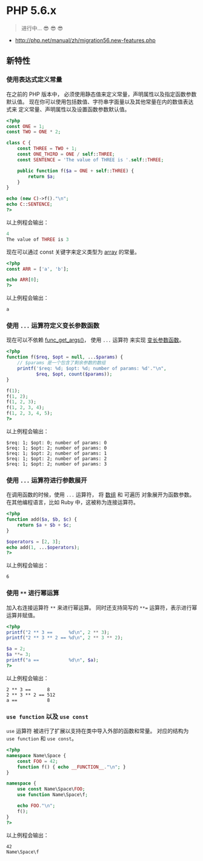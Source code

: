# PHP 5.6.x

> 进行中... :sunglasses: :sunglasses: :sunglasses:

- http://php.net/manual/zh/migration56.new-features.php

## 新特性

### 使用表达式定义常量

在之前的 PHP 版本中， 必须使用静态值来定义常量，声明属性以及指定函数参数默认值。 现在你可以使用包括数值、字符串字面量以及其他常量在内的数值表达式来 定义常量、声明属性以及设置函数参数默认值。

```php
<?php
const ONE = 1;
const TWO = ONE * 2;

class C {
    const THREE = TWO + 1;
    const ONE_THIRD = ONE / self::THREE;
    const SENTENCE = 'The value of THREE is '.self::THREE;

    public function f($a = ONE + self::THREE) {
        return $a;
    }
}

echo (new C)->f()."\n";
echo C::SENTENCE;
?>
```

以上例程会输出：

```php
4
The value of THREE is 3
```

现在可以通过 const 关键字来定义类型为 [array](http://php.net/manual/zh/language.types.array.php) 的常量。

```php
<?php
const ARR = ['a', 'b'];

echo ARR[0];
?>
```

以上例程会输出：

```
a
```

### 使用 `...` 运算符定义变长参数函数

现在可以不依赖 [func_get_args()](http://php.net/manual/zh/function.func-get-args.php)， 使用 `...` 运算符 来实现 [变长参数函数](http://php.net/manual/zh/functions.arguments.php#functions.variable-arg-list)。

```php
<?php
function f($req, $opt = null, ...$params) {
    // $params 是一个包含了剩余参数的数组
    printf('$req: %d; $opt: %d; number of params: %d'."\n",
           $req, $opt, count($params));
}

f(1);
f(1, 2);
f(1, 2, 3);
f(1, 2, 3, 4);
f(1, 2, 3, 4, 5);
?>
```

以上例程会输出：

```
$req: 1; $opt: 0; number of params: 0
$req: 1; $opt: 2; number of params: 0
$req: 1; $opt: 2; number of params: 1
$req: 1; $opt: 2; number of params: 2
$req: 1; $opt: 2; number of params: 3
```

### 使用 `...` 运算符进行参数展开

在调用函数的时候，使用 `...` 运算符， 将 [数组](http://php.net/manual/zh/language.types.array.php) 和 可遍历 对象展开为函数参数。 在其他编程语言，比如 Ruby 中，这被称为连接运算符。

```php
<?php
function add($a, $b, $c) {
    return $a + $b + $c;
}

$operators = [2, 3];
echo add(1, ...$operators);
?>
```

以上例程会输出：

```
6
```

### 使用 `**` 进行幂运算

加入右连接运算符 `**` 来进行幂运算。 同时还支持简写的 `**=` 运算符，表示进行幂运算并赋值。

```php
<?php
printf("2 ** 3 ==      %d\n", 2 ** 3);
printf("2 ** 3 ** 2 == %d\n", 2 ** 3 ** 2);

$a = 2;
$a **= 3;
printf("a ==           %d\n", $a);
?>
```

以上例程会输出：

```
2 ** 3 ==      8
2 ** 3 ** 2 == 512
a ==           8
```

### `use function` 以及 `use const`

`use` 运算符 被进行了扩展以支持在类中导入外部的函数和常量。 对应的结构为 `use function` 和 `use const`。

```php
<?php
namespace Name\Space {
    const FOO = 42;
    function f() { echo __FUNCTION__."\n"; }
}

namespace {
    use const Name\Space\FOO;
    use function Name\Space\f;

    echo FOO."\n";
    f();
}
?>
```

以上例程会输出：

```
42
Name\Space\f
```